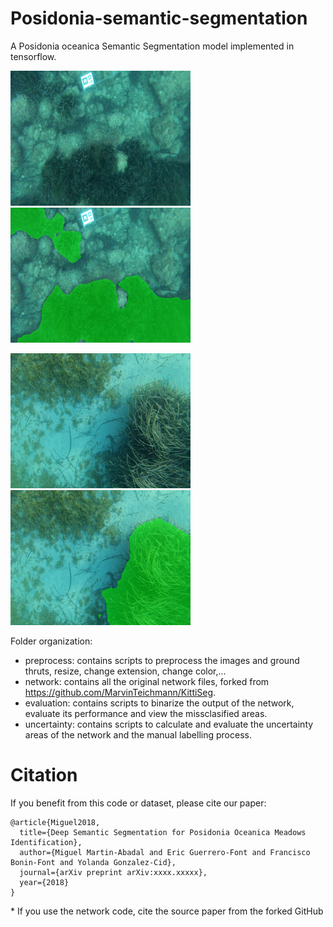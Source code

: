 # Posidonia-semantic-segmentation

A Posidonia oceanica Semantic Segmentation model implemented in tensorflow.


<img src="vgg16fcn8/examples/159_00003.png" width="288"> <img src="vgg16fcn8/examples/159_00003_green.png" width="288">

<img src="vgg16fcn8/examples/v1_mix011.png" width="288"> <img src="vgg16fcn8/examples/v1_mix011_green.png" width="288">

Folder organization:

* preprocess: contains scripts to preprocess the images and ground thruts, resize, change extension, change color,...
* network: contains all the original network files, forked from https://github.com/MarvinTeichmann/KittiSeg.
* evaluation: contains scripts to binarize the output of the network, evaluate its performance and view the missclasified areas.
* uncertainty: contains scripts to calculate and evaluate the uncertainty areas of the network and the manual labelling process.

# Citation

If you benefit from this code or dataset, please cite our paper:

```
@article{Miguel2018,
  title={Deep Semantic Segmentation for Posidonia Oceanica Meadows Identification},
  author={Miguel Martin-Abadal and Eric Guerrero-Font and Francisco Bonin-Font and Yolanda Gonzalez-Cid},
  journal={arXiv preprint arXiv:xxxx.xxxxx},
  year={2018}
}
```
\* If you use the network code, cite the source paper from the forked GitHub
